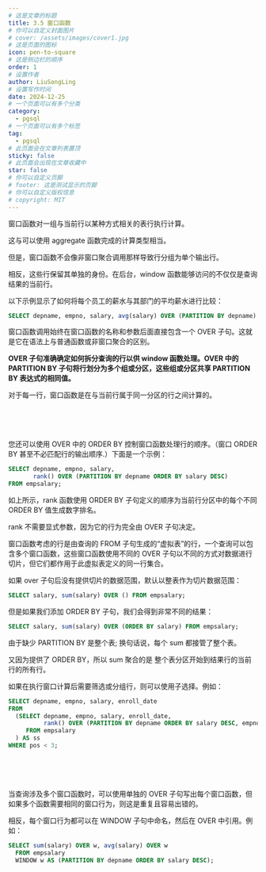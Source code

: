 ```yaml
---
# 这是文章的标题
title: 3.5 窗口函数
# 你可以自定义封面图片
# cover: /assets/images/cover1.jpg
# 这是页面的图标
icon: pen-to-square
# 这是侧边栏的顺序
order: 1
# 设置作者
author: LiuSongLing
# 设置写作时间
date: 2024-12-25
# 一个页面可以有多个分类
category:
  - pgsql
# 一个页面可以有多个标签
tag:
  - pgsql
# 此页面会在文章列表置顶
sticky: false
# 此页面会出现在文章收藏中
star: false
# 你可以自定义页脚
# footer: 这是测试显示的页脚
# 你可以自定义版权信息
# copyright: MIT
---
```



窗口函数对一组与当前行以某种方式相关的表行执行计算。

这与可以使用 aggregate 函数完成的计算类型相当。

但是，窗口函数不会像非窗口聚合调用那样导致行分组为单个输出行。

相反，这些行保留其单独的身份。在后台，window 函数能够访问的不仅仅是查询结果的当前行。

以下示例显示了如何将每个员工的薪水与其部门的平均薪水进行比较：

```sql
SELECT depname, empno, salary, avg(salary) OVER (PARTITION BY depname) FROM empsalary;
```

窗口函数调用始终在窗口函数的名称和参数后面直接包含一个 OVER 子句。这就是它在语法上与普通函数或非窗口聚合的区别。

**OVER 子句准确确定如何拆分查询的行以供 window 函数处理。OVER 中的 PARTITION BY 子句将行划分为多个组或分区，这些组或分区共享 PARTITION BY 表达式的相同值。**

对于每一行，窗口函数是在与当前行属于同一分区的行之间计算的。

<br/><br/><br/>

您还可以使用 OVER 中的 ORDER BY 控制窗口函数处理行的顺序。（窗口 ORDER BY 甚至不必匹配行的输出顺序.）下面是一个示例：

```sql
SELECT depname, empno, salary,
       rank() OVER (PARTITION BY depname ORDER BY salary DESC)
FROM empsalary;
```

如上所示，rank 函数使用 ORDER BY 子句定义的顺序为当前行分区中的每个不同 ORDER BY 值生成数字排名。

rank 不需要显式参数，因为它的行为完全由 OVER 子句决定。

窗口函数考虑的行是由查询的 FROM 子句生成的“虚拟表”的行，一个查询可以包含多个窗口函数，这些窗口函数使用不同的 OVER 子句以不同的方式对数据进行切片，但它们都作用于此虚拟表定义的同一行集合。

如果 over 子句后没有提供切片的数据范围，默认以整表作为切片数据范围：

```sql
SELECT salary, sum(salary) OVER () FROM empsalary;
```

但是如果我们添加 ORDER BY 子句，我们会得到非常不同的结果：

```sql
SELECT salary, sum(salary) OVER (ORDER BY salary) FROM empsalary;
```

由于缺少 PARTITION BY 是整个表; 换句话说，每个 sum 都接管了整个表。

又因为提供了 ORDER BY，所以 sum 聚合的是 整个表分区开始到结果行的当前行的所有行。

如果在执行窗口计算后需要筛选或分组行，则可以使用子选择。例如：

```sql
SELECT depname, empno, salary, enroll_date
FROM
  (SELECT depname, empno, salary, enroll_date,
          rank() OVER (PARTITION BY depname ORDER BY salary DESC, empno) AS pos
     FROM empsalary
  ) AS ss
WHERE pos < 3;
```

<br/><br/><br/>

当查询涉及多个窗口函数时，可以使用单独的 OVER 子句写出每个窗口函数，但如果多个函数需要相同的窗口行为，则这是重复且容易出错的。

相反，每个窗口行为都可以在 WINDOW 子句中命名，然后在 OVER 中引用。例如：

```sql
SELECT sum(salary) OVER w, avg(salary) OVER w
  FROM empsalary
  WINDOW w AS (PARTITION BY depname ORDER BY salary DESC);
```

